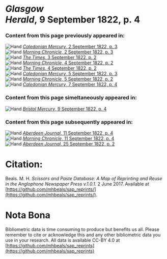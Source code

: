 # *Glasgow Herald*, 9 September 1822, p. 4  
  
### Content from this page previously appeared in:  
![Hand](http://scissorsandpaste.net/wp-content/uploads/2017/06/smallhandpointer.png) [*Caledonian Mercury*, 2 September 1822, p. 3](https://mhbeals.github.io/sap_html/Caledonian-Mercury/Caledonian-Mercury-2-September-1822-p-3)  
![Hand](http://scissorsandpaste.net/wp-content/uploads/2017/06/smallhandpointer.png) [*Morning Chronicle*, 2 September 1822, p. 3](https://mhbeals.github.io/sap_html/Morning-Chronicle/Morning-Chronicle-2-September-1822-p-3)  
![Hand](http://scissorsandpaste.net/wp-content/uploads/2017/06/smallhandpointer.png) [*The Times*, 3 September 1822, p. 2](https://mhbeals.github.io/sap_html/The-Times/The-Times-3-September-1822-p-2)  
![Hand](http://scissorsandpaste.net/wp-content/uploads/2017/06/smallhandpointer.png) [*Morning Chronicle*, 4 September 1822, p. 2](https://mhbeals.github.io/sap_html/Morning-Chronicle/Morning-Chronicle-4-September-1822-p-2)  
![Hand](http://scissorsandpaste.net/wp-content/uploads/2017/06/smallhandpointer.png) [*The Times*, 4 September 1822, p. 2](https://mhbeals.github.io/sap_html/The-Times/The-Times-4-September-1822-p-2)  
![Hand](http://scissorsandpaste.net/wp-content/uploads/2017/06/smallhandpointer.png) [*Caledonian Mercury*, 5 September 1822, p. 3](https://mhbeals.github.io/sap_html/Caledonian-Mercury/Caledonian-Mercury-5-September-1822-p-3)  
![Hand](http://scissorsandpaste.net/wp-content/uploads/2017/06/smallhandpointer.png) [*Morning Chronicle*, 5 September 1822, p. 2](https://mhbeals.github.io/sap_html/Morning-Chronicle/Morning-Chronicle-5-September-1822-p-2)  
![Hand](http://scissorsandpaste.net/wp-content/uploads/2017/06/smallhandpointer.png) [*Caledonian Mercury*, 7 September 1822, p. 4](https://mhbeals.github.io/sap_html/Caledonian-Mercury/Caledonian-Mercury-7-September-1822-p-4)  
  
### Content from this page simeltaneously appeared in:  
![Hand](http://scissorsandpaste.net/wp-content/uploads/2017/06/smallhandpointer.png) [*Bristol Mercury*, 9 September 1822, p. 4](https://mhbeals.github.io/sap_html/Bristol-Mercury/Bristol-Mercury-9-September-1822-p-4)  
  
### Content from this page subsequently appeared in:  
![Hand](http://scissorsandpaste.net/wp-content/uploads/2017/06/smallhandpointer.png) [*Aberdeen Journal*, 11 September 1822, p. 4](https://mhbeals.github.io/sap_html/Aberdeen-Journal/Aberdeen-Journal-11-September-1822-p-4)  
![Hand](http://scissorsandpaste.net/wp-content/uploads/2017/06/smallhandpointer.png) [*Morning Chronicle*, 11 September 1822, p. 4](https://mhbeals.github.io/sap_html/Morning-Chronicle/Morning-Chronicle-11-September-1822-p-4)  
![Hand](http://scissorsandpaste.net/wp-content/uploads/2017/06/smallhandpointer.png) [*Aberdeen Journal*, 25 September 1822, p. 2](https://mhbeals.github.io/sap_html/Aberdeen-Journal/Aberdeen-Journal-25-September-1822-p-2)  


# Citation: 

Beals. M. H. *Scissors and Paste Database: A Map of Reprinting and Reuse in the Anglophone Newspaper Press v.1.0.1.* 2 June 2017. Available at [https://github.com/mhbeals/sap_reprints/](https://github.com/mhbeals/sap_reprints/). 

# Nota Bona

Bibliometric data is time consuming to produce but benefits us all. Please remember to cite or acknowledge this and any other bibliometric data you use in your research. All data is available CC-BY 4.0 at [https://github.com/mhbeals/sap_reprints](https://github.com/mhbeals/sap_reprints)
